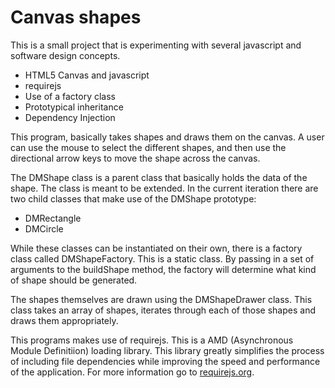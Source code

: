 # Canvas shapes

This is a small project that is experimenting with several javascript and software design concepts.

* HTML5 Canvas and javascript
* requirejs
* Use of a factory class
* Prototypical inheritance
* Dependency Injection

This program, basically takes shapes and draws them on the canvas.  A user can use the mouse to select the different shapes, and then use the directional arrow keys to move the shape across the canvas.

The DMShape class is a parent class that basically holds the data of the shape.  The class is meant to be extended.  In the current iteration there are two child classes that make use of the DMShape prototype:

* DMRectangle
* DMCircle

While these classes can be instantiated on their own, there is a factory class called DMShapeFactory.  This is a static class.  By passing in a set of arguments to the buildShape method, the factory will determine what kind of shape should be generated.  

The shapes themselves are drawn using the DMShapeDrawer class.  This class takes an array of shapes, iterates through each of those shapes and draws them appropriately.

This programs makes use of requirejs.  This is a AMD (Asynchronous Module Definitiion) loading library. This library greatly simplifies the process of including file dependencies while improving the speed and performance of the application.  For more information go to [requirejs.org](http://www.requirejs.org).
